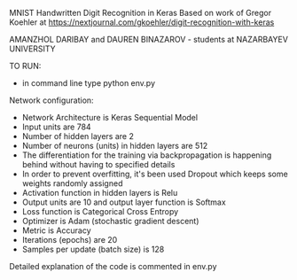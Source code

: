MNIST Handwritten Digit Recognition in Keras
Based on work of Gregor Koehler at https://nextjournal.com/gkoehler/digit-recognition-with-keras

AMANZHOL DARIBAY and DAUREN BINAZAROV - students at NAZARBAYEV UNIVERSITY

TO RUN:
- in command line type python env.py

Network configuration:
 - Network Architecture is Keras Sequential Model
 - Input units are 784
 - Number of hidden layers are 2
 - Number of neurons (units) in hidden layers are 512
 - The differentiation for the training via backpropagation is happening behind without having to specified details
 - In order to prevent overfitting, it's been used Dropout which keeps some weights randomly assigned
 - Activation function in hidden layers is Relu
 - Output units are 10 and output layer function is Softmax
 - Loss function is Categorical Cross Entropy
 - Optimizer is Adam (stochastic gradient descent)
 - Metric is Accuracy
 - Iterations (epochs) are 20
 - Samples per update (batch size) is 128

Detailed explanation of the code is commented in env.py

